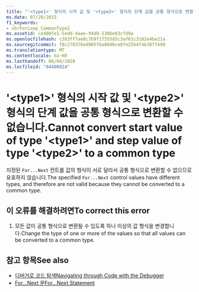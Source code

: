 ```yaml
---
title: "'<type1>' 형식의 시작 값 및 '<type2>' 형식의 단계 값을 공통 형식으로 변환할 수 없습니다."
ms.date: 07/20/2015
f1_keywords:
- vbrForLoop_CommonType2
ms.assetid: ce400fe1-5edd-4aee-94d8-530be03cfd9a
ms.openlocfilehash: c393ff7ae8c7b9f1f555d5c3af61c3102e4be21a
ms.sourcegitcommit: f8c270376ed905f6a8896ce0fe25b4f4b38ff498
ms.translationtype: MT
ms.contentlocale: ko-KR
ms.lasthandoff: 06/04/2020
ms.locfileid: "84400824"
---
```

# <a name="cannot-convert-start-value-of-type-type1-and-step-value-of-type-type2-to-a-common-type"></a><span data-ttu-id="885ea-102">'\<type1>' 형식의 시작 값 및 '\<type2>' 형식의 단계 값을 공통 형식으로 변환할 수 없습니다.</span><span class="sxs-lookup"><span data-stu-id="885ea-102">Cannot convert start value of type '\<type1>' and step value of type '\<type2>' to a common type</span></span>
<span data-ttu-id="885ea-103">지정된 `For...Next` 컨트롤 값의 형식이 서로 달라서 공통 형식으로 변환할 수 없으므로 유효하지 않습니다.</span><span class="sxs-lookup"><span data-stu-id="885ea-103">The specified `For...Next` control values have different types, and therefore are not valid because they cannot be converted to a common type.</span></span>  
  
## <a name="to-correct-this-error"></a><span data-ttu-id="885ea-104">이 오류를 해결하려면</span><span class="sxs-lookup"><span data-stu-id="885ea-104">To correct this error</span></span>  
  
1. <span data-ttu-id="885ea-105">모든 값이 공통 형식으로 변환될 수 있도록 하나 이상의 값 형식을 변경합니다.</span><span class="sxs-lookup"><span data-stu-id="885ea-105">Change the type of one or more of the values so that all values can be converted to a common type.</span></span>  
  
## <a name="see-also"></a><span data-ttu-id="885ea-106">참고 항목</span><span class="sxs-lookup"><span data-stu-id="885ea-106">See also</span></span>

- [<span data-ttu-id="885ea-107">디버거로 코드 탐색</span><span class="sxs-lookup"><span data-stu-id="885ea-107">Navigating through Code with the Debugger</span></span>](/visualstudio/debugger/navigating-through-code-with-the-debugger)
- [<span data-ttu-id="885ea-108">For...Next 문</span><span class="sxs-lookup"><span data-stu-id="885ea-108">For...Next Statement</span></span>](../language-reference/statements/for-next-statement.md)
